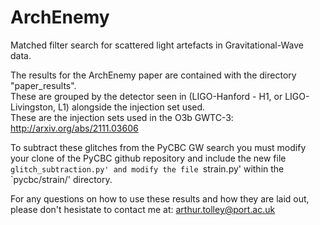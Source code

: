 # ArchEnemy
Matched filter search for scattered light artefacts in Gravitational-Wave data.

The results for the ArchEnemy paper are contained with the directory "paper_results".  
These are grouped by the detector seen in (LIGO-Hanford - H1, or LIGO-Livingston, L1) alongside the injection set used.  
These are the injection sets used in the O3b GWTC-3: http://arxiv.org/abs/2111.03606 

To subtract these glitches from the PyCBC GW search you must modify your clone of the PyCBC github repository and include the new file `glitch_subtraction.py' and modify the file `strain.py' within the `pycbc/strain/' directory.

For any questions on how to use these results and how they are laid out, please don't hesistate to contact me at: arthur.tolley@port.ac.uk
